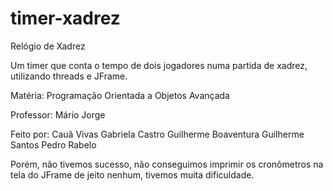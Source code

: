 # timer-xadrez

Relógio de Xadrez

Um timer que conta o tempo de dois jogadores numa partida de xadrez, utilizando threads e JFrame. 

Matéria:
Programação Orientada a Objetos Avançada

Professor:
Mário Jorge

Feito por:
Cauã Vivas
Gabriela Castro
Guilherme Boaventura
Guilherme Santos
Pedro Rabelo

Porém, não tivemos sucesso, não conseguimos imprimir os cronômetros na tela do JFrame de jeito nenhum, tivemos muita dificuldade.
